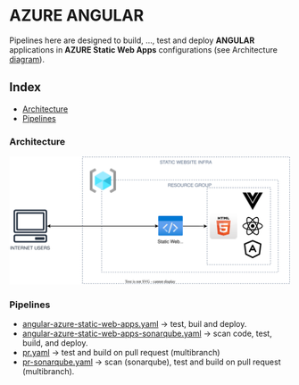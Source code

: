 
# AZURE ANGULAR

Pipelines here are designed to build, ...,  test and  deploy **ANGULAR** applications in
**AZURE Static Web Apps** configurations (see Architecture [diagram](#architecture)).

## Index

- [Architecture](#architecture)
- [Pipelines](#pipelines)

### Architecture

![Architecture Diagram](/svg/front/azure_static_web_apps.svg)

### Pipelines

- [angular-azure-static-web-apps.yaml](./angular-azure-static-web-apps.yaml) ->
  test, buil and deploy.
- [angular-azure-static-web-apps-sonarqube.yaml](./angular-azure-static-web-apps-sonarqube.yaml) ->
  scan code, test, build, and deploy.
- [pr.yaml](../../../common-pull-requests/pr.yaml) ->
  test and build on pull request (multibranch)
- [pr-sonarqube.yaml](../../../common-pull-requests/pr-sonarqube.yaml) ->
  scan (sonarqube), test and build on pull request (multibranch).

